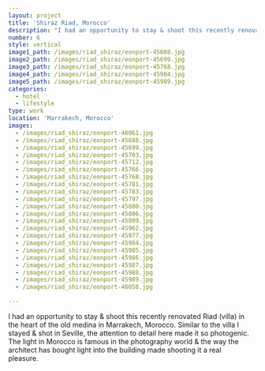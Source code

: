 ```yaml
---
layout: project
title: 'Shiraz Riad, Morocco'
description: "I had an opportunity to stay & shoot this recently renovated Riad (villa)\_in the heart of the old medina in Marrakech, Morocco. Similar to the\_villa I stayed & shot\_in Seville, the attention to detail here made it so photogenic. The light in Morocco is famous in the photography world & the way the architect has bought light into the building made shooting it a real pleasure."
number: 6
style: vertical
image1_path: /images/riad_shiraz/eonport-45688.jpg
image2_path: /images/riad_shiraz/eonport-45699.jpg
image3_path: /images/riad_shiraz/eonport-45768.jpg
image4_path: /images/riad_shiraz/eonport-45984.jpg
image5_path: /images/riad_shiraz/eonport-45989.jpg
categories:
  - hotel
  - lifestyle
type: work
location: 'Marrakech, Morocco'
images:
  - /images/riad_shiraz/eonport-46061.jpg
  - /images/riad_shiraz/eonport-45688.jpg
  - /images/riad_shiraz/eonport-45699.jpg
  - /images/riad_shiraz/eonport-45703.jpg
  - /images/riad_shiraz/eonport-45712.jpg
  - /images/riad_shiraz/eonport-45766.jpg
  - /images/riad_shiraz/eonport-45768.jpg
  - /images/riad_shiraz/eonport-45781.jpg
  - /images/riad_shiraz/eonport-45783.jpg
  - /images/riad_shiraz/eonport-45797.jpg
  - /images/riad_shiraz/eonport-45800.jpg
  - /images/riad_shiraz/eonport-45806.jpg
  - /images/riad_shiraz/eonport-45809.jpg
  - /images/riad_shiraz/eonport-45962.jpg
  - /images/riad_shiraz/eonport-45977.jpg
  - /images/riad_shiraz/eonport-45984.jpg
  - /images/riad_shiraz/eonport-45985.jpg
  - /images/riad_shiraz/eonport-45986.jpg
  - /images/riad_shiraz/eonport-45987.jpg
  - /images/riad_shiraz/eonport-45988.jpg
  - /images/riad_shiraz/eonport-45989.jpg
  - /images/riad_shiraz/eonport-46058.jpg

---
```


I had an opportunity to stay & shoot this recently renovated Riad (villa) in the heart of the old medina in Marrakech, Morocco. Similar to the villa I stayed & shot in Seville, the attention to detail here made it so photogenic. The light in Morocco is famous in the photography world & the way the architect has bought light into the building made shooting it a real pleasure.&nbsp;&nbsp;
